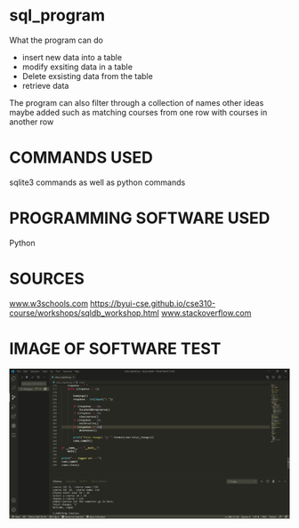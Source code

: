 # sql_program

What the program can do
  - insert new data into a table
  - modify exsiting data in a table
  - Delete exsisting data from the table
  - retrieve data

The program can also filter through a collection of names
other ideas maybe added such as matching courses from one row with courses in another row

# COMMANDS USED
sqlite3 commands as well as 
python commands

# PROGRAMMING SOFTWARE USED
Python

# SOURCES
www.w3schools.com
https://byui-cse.github.io/cse310-course/workshops/sqldb_workshop.html
www.stackoverflow.com

# IMAGE OF SOFTWARE TEST
<img src="sqlImage.PNG"   />
